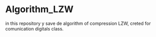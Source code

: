 # Algorithm_LZW
in this repository y save de algorithm of compression LZW, creted for comunication digitals class.
